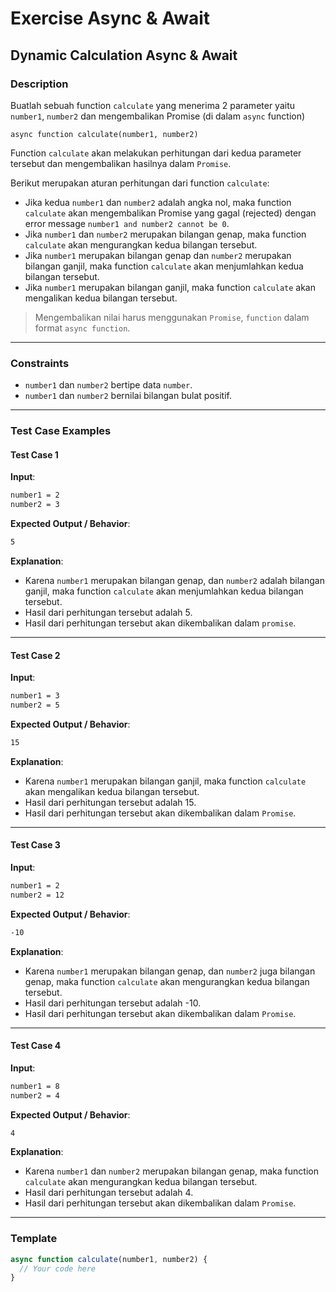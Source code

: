# Exercise Async & Await

## Dynamic Calculation Async & Await

### Description

Buatlah sebuah function `calculate` yang menerima 2 parameter yaitu `number1`, `number2` dan mengembalikan Promise (di dalam `async` function)

`async function calculate(number1, number2)`

Function `calculate` akan melakukan perhitungan dari kedua parameter tersebut dan mengembalikan hasilnya dalam `Promise`.

Berikut merupakan aturan perhitungan dari function `calculate`:

- Jika kedua `number1` dan `number2` adalah angka nol, maka function `calculate` akan mengembalikan Promise yang gagal (rejected) dengan error message `number1 and number2 cannot be 0`.
- Jika `number1` dan `number2` merupakan bilangan genap, maka function `calculate` akan mengurangkan kedua bilangan tersebut.
- Jika `number1` merupakan bilangan genap dan `number2` merupakan bilangan ganjil, maka function `calculate` akan menjumlahkan kedua bilangan tersebut.
- Jika `number1` merupakan bilangan ganjil, maka function `calculate` akan mengalikan kedua bilangan tersebut.

> Mengembalikan nilai harus menggunakan `Promise`, `function` dalam format `async function`.

---

### Constraints

- `number1` dan `number2` bertipe data `number`.
- `number1` dan `number2` bernilai bilangan bulat positif.

---

### Test Case Examples

#### Test Case 1

**Input**:

```txt
number1 = 2
number2 = 3
```

**Expected Output / Behavior**:

```txt
5
```

**Explanation**:

- Karena `number1` merupakan bilangan genap, dan `number2` adalah bilangan ganjil, maka function `calculate` akan menjumlahkan kedua bilangan tersebut.
- Hasil dari perhitungan tersebut adalah 5.
- Hasil dari perhitungan tersebut akan dikembalikan dalam `promise`.

---

#### Test Case 2

**Input**:

```txt
number1 = 3
number2 = 5
```

**Expected Output / Behavior**:

```txt
15
```

**Explanation**:

- Karena `number1` merupakan bilangan ganjil, maka function `calculate` akan mengalikan kedua bilangan tersebut.
- Hasil dari perhitungan tersebut adalah 15.
- Hasil dari perhitungan tersebut akan dikembalikan dalam `Promise`.

---

#### Test Case 3

**Input**:

```txt
number1 = 2
number2 = 12
```

**Expected Output / Behavior**:

```txt
-10
```

**Explanation**:

- Karena `number1` merupakan bilangan genap, dan `number2` juga bilangan genap, maka function `calculate` akan mengurangkan kedua bilangan tersebut.
- Hasil dari perhitungan tersebut adalah -10.
- Hasil dari perhitungan tersebut akan dikembalikan dalam `Promise`.

---

#### Test Case 4

**Input**:

```txt
number1 = 8
number2 = 4
```

**Expected Output / Behavior**:

```txt
4
```

**Explanation**:

- Karena `number1` dan `number2` merupakan bilangan genap, maka function `calculate` akan mengurangkan kedua bilangan tersebut.
- Hasil dari perhitungan tersebut adalah 4.
- Hasil dari perhitungan tersebut akan dikembalikan dalam `Promise`.

---

### Template

```javascript
async function calculate(number1, number2) {
  // Your code here
}
```
